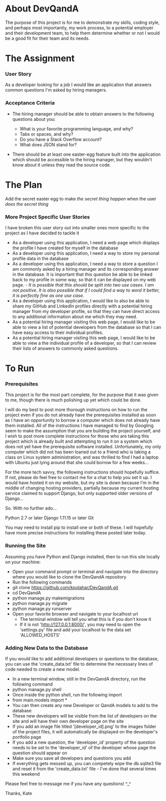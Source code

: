 # About DevQandA

The purpose of this project is for me to demonstrate my skills, coding style, and perhaps most importantly, my work process, to a potential employer and their development team, to help them determine whether or not I would be a good fit for their team and its needs.


# The Assignment

### User Story

As a developer looking for a job I would like an application that answers common questions I'm asked by hiring managers.

### Acceptance Criteria

 - The hiring manager should be able to obtain answers to the following questions about you:

   - What is your favorite programming language, and why?
   - Tabs or spaces, and why?
   - Do you have a Stack Overflow account?
   - What does JSON stand for?

 - There should be at least one easter-egg feature built into the application which should be accessible to the hiring manager, but they wouldn't know about it unless they read the source code.


# The Plan

Add the secret easter egg to make *the secret thing happen* when the user *does the secret thing*

### More Project Specific User Stories

I have broken this user story out into smaller ones more specific to the project as I have decided to tackle it

 - As a developer using this application, I need a web page which displays the profile I have created for myself in the database
 - As a developer using this application, I need a way to store my personal profile data in the database
 - As a developer using this application, I need a way to store a question I am commonly asked by a hiring manager and its corresponding answer in the database. It is important that this question be able to be linked back to my profile in some way, so that it can be displayed on my web page. - *It is possible that this should be split into two use cases. I am not positive. It is also possible that if I could find a way to word it better, it is perfectly fine as one use case.*
 - As a developer using this application, I would like to also be able to share my GitHub and LinkedIn profiles directly with a potential hiring manager from my developer profile, so that they can have direct access to any additional information about me which they may need.
 - As a potential hiring manager visiting this web page, I would like to be able to view a list of potential developers from the database so that I can have easy access to their individual profiles.
 - As a potential hiring manager visiting this web page, I would like to be able to view a the individual profile of a developer, so that I can review their lists of answers to commonly asked questions.


# To Run

### Prerequisites

This project is for the most part complete, for the purpose that it was given to me, though there is much polishing up yet which could be done.

I will do my best to post more thorough instructions on how to run the project even if you do not already have the prerequisites installed as soon as I have an opportunity to borrow a computer which does not already have them installed. All of the instructions I have managed to find by Googling seem to make the assumption that you are building the project yourself, and I wish to post more complete instructions for those who are taking this project which is already built and attempting to run it on a system which does not yet have the prerequisite software installed. Unfortunately, my only computer which did not has been loaned out to a friend who is taking a class on Linux system administration, and was thrilled to find I had a laptop with Ubuntu just lying around that she could borrow for a few weeks...

For the more tech savvy, the following instructions should hopefully suffice. If not, please do feel free to contact me for a chat to help you set it up. I would have hosted it on my website, but my site is down because I'm in the middle of changing hosting providers, partially because my current hosting service claimed to support Django, but only supported older versions of Django...

So. With no further ado...

Python 2.7 or later
Django 1.11.15 or later
Git

You may need to install pip to install one or both of these.
I will hopefully have more precise instructions for installing these posted later today.

### Running the Site

Assuming you have Python and Django installed, then to run this site locally on your machine:
 - Open your command prompt or terminal and navigate into the directory where you would like to clone the DevQandA repository
 - Run the following commands
 - git clone https://github.com/kpolahar/DevQandA.git
 - cd DevQandA
 - python manage.py makemigrations
 - python manage.py migrate
 - python manage.py runserver
 - Open your favorite browser and navigate to your localhost url
     - The terminal window will tell you what this is if you don't know it
     - If it is not 'http://127.0.0.1:8000/', you may need to open the 'settings.py' file and add your localhost to the data set 'ALLOWED_HOSTS'

### Adding New Data to the Database

If you would like to add additional developers or questions to the database, you can use the 'create_data.txt' file to determine the necessary lines of code needed to create a new model.

 - In a new terminal window, still in the DevQandA directory, run the following command
 - python manage.py shell
 - Once inside the python shell, run the following import
 - from main.models import *
 - You can then create any new Developer or QandA models to add to the database
 - These new developers will be visible from the list of developers on the site and will have their own developer page on the site
 - If you add an image file titled '[developer_id].png' to the images folder of the project files, it will automatically be displayed on the developer's portfolio page
 - If you add a new question, the 'developer_id' property of the question needs to be set to the 'developer_id' of the developer whose page the question should appear on
 - Make sure you save all developers and questions you add
 - If everything gets messed up, you can competely wipe the db.sqlite3 file and reset it from the 'create_data.txt' file - I've done that several times this weekend

 Please feel free to message me if you have any questions! ^_^

Thanks,
Kate
